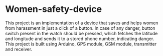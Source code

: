 # Women-safety-device
This project is an implementation of a device that saves and helps women from harassment in just a click of a button. In case of any danger, button switch present in the watch should be pressed, which fetches the latitude and longitude and sends it to a stored phone number, indicating danger. This project is built using Arduino, GPS module, GSM module, transmitter and receiver.
